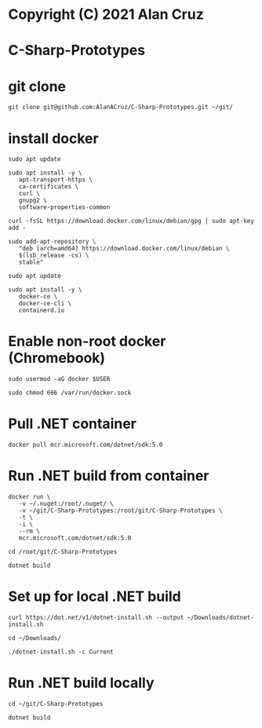 # Copyright (C) 2021 Alan Cruz
# C-Sharp-Prototypes

# git clone
```
git clone git@github.com:AlanACruz/C-Sharp-Prototypes.git ~/git/
```

# install docker
```
sudo apt update

sudo apt install -y \
   apt-transport-https \
   ca-certificates \
   curl \
   gnupg2 \
   software-properties-common

curl -fsSL https://download.docker.com/linux/debian/gpg | sudo apt-key add -

sudo add-apt-repository \
   "deb [arch=amd64] https://download.docker.com/linux/debian \
   $(lsb_release -cs) \
   stable"
   
sudo apt update

sudo apt install -y \
   docker-ce \
   docker-ce-cli \
   containerd.io
```

# Enable non-root docker (Chromebook)
```
sudo usermod -aG docker $USER

sudo chmod 666 /var/run/docker.sock
```

# Pull .NET container
```
docker pull mcr.microsoft.com/dotnet/sdk:5.0
```

# Run .NET build from container
```
docker run \
   -v ~/.nuget:/root/.nuget/ \
   -v ~/git/C-Sharp-Prototypes:/root/git/C-Sharp-Prototypes \
   -t \
   -i \
   --rm \
   mcr.microsoft.com/dotnet/sdk:5.0

cd /root/git/C-Sharp-Prototypes

dotnet build
```

# Set up for local .NET build
```
curl https://dot.net/v1/dotnet-install.sh --output ~/Downloads/dotnet-install.sh

cd ~/Downloads/

./dotnet-install.sh -c Current
```

# Run .NET build locally
```
cd ~/git/C-Sharp-Prototypes

dotnet build
```
